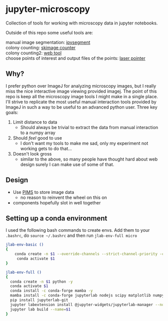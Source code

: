 # jupyter-microscopy

Collection of tools for working with microscopy data in jupyter notebooks.

Outside of this repo some useful tools are:  
  
manual image segmentation: [ipysegment](https://github.com/ianhi/ipysegment)   
colony counting: [skimage counter](https://github.com/jrussell25/colony_counter)  
colony counting2: [web tool](https://github.com/ianhi/colony-counter)  
choose points of interest and output files of the points: [laser pointer](https://github.com/Hekstra-Lab/laser-pointer)


## Why?

I prefer python over ImageJ for analyzing microscopy images, but I really miss the nice interactive image viewing provided imagej. The point of this repo is keep all the microscopy image tools I might make in a single place. I'll strive to replicate the most useful manual interaction tools provided by ImageJ in such a way to be useful to an advanced python user. Three key goals:
1. Limit distance to data
   - Should always be trivial to extract the data from manual interaction to a numpy array
2. Should *feel* good to use
   - I don't want my tools to make me sad, only my experiment not working gets to do that...
3. Doesn't look gross
   - similar to the above, so many people have thought hard about web design surely I can make use of some of that. 
   
   


## Design

- Use [PIMS](https://github.com/soft-matter/pims) to store image data
   - no reason to reinvent the wheel on this on
- components hopefully slot in well together



## Setting up a conda environment

I used the following bash commands to create envs. Add them to your `.bashrc`, do `source ~/.bashrc` and then run `jlab-env-full micro`

```bash
jlab-env-basic ()
{
    conda create -n $1 --override-channels --strict-channel-priority -c conda-forge -c anaconda jupyterlab nodejs python mamba -y
     conda activate $1
}

jlab-env-full ()
{  
  conda create -n $1 python -y
  conda activate $1
  conda install -c conda-forge mamba -y
  mamba install -c conda-forge jupyterlab nodejs scipy matplotlib numpy ipympl pandas -y
  pip install jupyterlab-git
  jupyter labextension install @jupyter-widgets/jupyterlab-manager --no-build
  jupyter lab build --name=$1
}

```